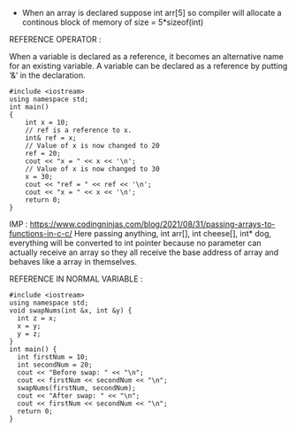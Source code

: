 - When an array is declared suppose int arr[5] so compiler will allocate a continous block of memory of size = 5*sizeof(int) 



REFERENCE OPERATOR : 

When a variable is declared as a reference, it becomes an alternative name for an existing variable. A variable can be declared as a reference by putting ‘&’ in the declaration. 

```
#include <iostream> 
using namespace std; 
int main() 
{ 
	int x = 10; 
	// ref is a reference to x. 
	int& ref = x; 
	// Value of x is now changed to 20 
	ref = 20; 
	cout << "x = " << x << '\n'; 
	// Value of x is now changed to 30 
	x = 30; 
	cout << "ref = " << ref << '\n'; 
	cout << "x = " << x << '\n'; 
	return 0; 
}
```


IMP : https://www.codingninjas.com/blog/2021/08/31/passing-arrays-to-functions-in-c-c/
Here passing anything, int arr[], int cheese[], int* dog, everything will be converted to int pointer because no parameter can actually receive an array so they all receive the base address of array and behaves like a array in themselves.



REFERENCE IN NORMAL VARIABLE :




```
#include <iostream> 
using namespace std; 
void swapNums(int &x, int &y) { 
  int z = x; 
  x = y; 
  y = z; 
} 
int main() { 
  int firstNum = 10; 
  int secondNum = 20; 
  cout << "Before swap: " << "\n"; 
  cout << firstNum << secondNum << "\n"; 
  swapNums(firstNum, secondNum); 
  cout << "After swap: " << "\n"; 
  cout << firstNum << secondNum << "\n"; 
  return 0; 
}
```
